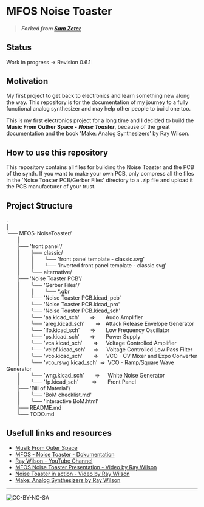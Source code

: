 # MFOS Noise Toaster


> ##### Forked from *[Sam Zeter](https://github.com/samzeter/noise-toaster)*

## Status

Work in progress -> Revision 0.6.1

## Motivation

My first project to get back to electronics and learn something new along the way.
This repository is for the documentation of my journey to a fully functional analog synthesizer and may help other people to build one too.

This is my first electronics project for a long time and I decided to build the __Music From Outher Space -__ __*Noise Toaster*__,  because of the great documentation and the book 'Make: Analog Synthesizers' by Ray Wilson.

## How to use this repository

This repository contains all files for building the Noise Toaster and the PCB of the synth.
If you want to make your own PCB, only compress all the files in the 'Noise Toaster PCB/Gerber Files' directory to a .zip file and upload it the PCB manufacturer of your trust.

## Project Structure
.  
│  
└── MFOS-NoiseToaster/  
&ensp;&ensp;&ensp;&ensp;│  
&ensp;&ensp;&ensp;&ensp;├── 'front panel'/   
&ensp;&ensp;&ensp;&ensp;│&ensp;&ensp;&ensp;&ensp;├── classic/  
&ensp;&ensp;&ensp;&ensp;│&ensp;&ensp;&ensp;&ensp;│&ensp;&ensp;&ensp;&ensp;└── 'front panel template - classic.svg'  
&ensp;&ensp;&ensp;&ensp;│&ensp;&ensp;&ensp;&ensp;│&ensp;&ensp;&ensp;&ensp;└── 'inverted front panel template - classic.svg'  
&ensp;&ensp;&ensp;&ensp;│&ensp;&ensp;&ensp;&ensp;└── alternative/  
&ensp;&ensp;&ensp;&ensp;├── 'Noise Toaster PCB'/   
&ensp;&ensp;&ensp;&ensp;│&ensp;&ensp;&ensp;&ensp;└── 'Gerber Files'/  
&ensp;&ensp;&ensp;&ensp;│&ensp;&ensp;&ensp;&ensp;│&ensp;&ensp;&ensp;&ensp;└── *.gbr   
&ensp;&ensp;&ensp;&ensp;│&ensp;&ensp;&ensp;&ensp;└── 'Noise Toaster PCB.kicad_pcb'  
&ensp;&ensp;&ensp;&ensp;│&ensp;&ensp;&ensp;&ensp;└── 'Noise Toaster PCB.kicad_pro'   
&ensp;&ensp;&ensp;&ensp;│&ensp;&ensp;&ensp;&ensp;└── 'Noise Toaster PCB.kicad_sch'   
&ensp;&ensp;&ensp;&ensp;│&ensp;&ensp;&ensp;&ensp;└── 'aa.kicad_sch'&ensp;&ensp;&ensp;&ensp;=>&ensp;&ensp;&ensp;&ensp;Audo Amplifier    
&ensp;&ensp;&ensp;&ensp;│&ensp;&ensp;&ensp;&ensp;└── 'areg.kicad_sch'&ensp;&ensp;&ensp;&ensp;=>&ensp;&ensp;Attack Release Envelope Generator    
&ensp;&ensp;&ensp;&ensp;│&ensp;&ensp;&ensp;&ensp;└── 'lfo.kicad_sch'&ensp;&ensp;&ensp;&ensp;=>&ensp;&ensp;&ensp;&ensp;Low Frequency Oscillator   
&ensp;&ensp;&ensp;&ensp;│&ensp;&ensp;&ensp;&ensp;└── 'ps.kicad_sch'&ensp;&ensp;&ensp;&ensp;=>&ensp;&ensp;&ensp;&ensp;Power Supply    
&ensp;&ensp;&ensp;&ensp;│&ensp;&ensp;&ensp;&ensp;└── 'vca.kicad_sch'&ensp;&ensp;&ensp;&ensp;=>&ensp;&ensp;&ensp;Voltage Controlled Amplifier  
&ensp;&ensp;&ensp;&ensp;│&ensp;&ensp;&ensp;&ensp;└── 'vclpf.kicad_sch'&ensp;&ensp;&ensp;=>&ensp;&ensp;&ensp;Voltage Controlled Low Pass Filter  
&ensp;&ensp;&ensp;&ensp;│&ensp;&ensp;&ensp;&ensp;└── 'vco.kicad_sch'&ensp;&ensp;&ensp;&ensp;=>&ensp;&ensp;&ensp;VCO - CV Mixer and Expo Converter  
&ensp;&ensp;&ensp;&ensp;│&ensp;&ensp;&ensp;&ensp;└── 'vco_rswg.kicad_sch'&ensp;=>&ensp;VCO - Ramp/Square Wave Generator   
&ensp;&ensp;&ensp;&ensp;│&ensp;&ensp;&ensp;&ensp;└── 'wng.kicad_sch'&ensp;&ensp;&ensp;&ensp;=>&ensp;&ensp;&ensp;White Noise Generator  
&ensp;&ensp;&ensp;&ensp;│&ensp;&ensp;&ensp;&ensp;└── 'fp.kicad_sch'&ensp;&ensp;&ensp;&ensp;&ensp;=>&ensp;&ensp;&ensp;&ensp;Front Panel  
&ensp;&ensp;&ensp;&ensp;├── 'Bill of Material'/   
&ensp;&ensp;&ensp;&ensp;│&ensp;&ensp;&ensp;&ensp;└── 'BoM checklist.md'  
&ensp;&ensp;&ensp;&ensp;│&ensp;&ensp;&ensp;&ensp;└── 'interactive BoM.html'    
&ensp;&ensp;&ensp;&ensp;├── README.md  
&ensp;&ensp;&ensp;&ensp;└── TODO.md  

## Usefull links and resources

* [Musik From Outer Space](http://musicfromouterspace.com/)
* [MFOS - Noise Toaster - Dokumentation](http://musicfromouterspace.com/index.php?MAINTAB=SYNTHDIY&PROJARG=NOISETOASTER/NOISETOASTER.php&VPW=1493&VPH=725)
* [Ray Wilson - YouTube Channel](https://www.youtube.com/@Musicfromouterspace)
* [MFOS Noise Toaster Presentation - Video by Ray Wilson](https://www.youtube.com/watch?v=smFKx6gfOd0)
* [Noise Toaster in action - Video by Ray Wilson](https://www.youtube.com/watch?v=qHlyuIe3wuU)
* [Make: Analog Synthesizers by Ray Wilson](https://learning.oreilly.com/library/view/make-analog-synthesizers/9781449356200/)

---
![CC-BY-NC-SA](https://i.creativecommons.org/l/by-nc-sa/4.0/88x31.png)

